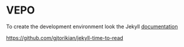 # VEPO

To create the development environment look the Jekyll [documentation](https://jekyllrb.com/docs/installation/)

https://github.com/gjtorikian/jekyll-time-to-read